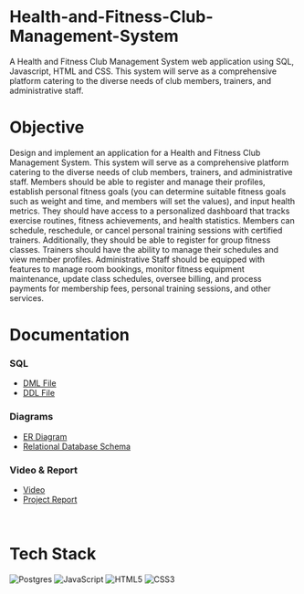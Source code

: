# Health-and-Fitness-Club-Management-System

A Health and Fitness Club Management System web application using SQL, Javascript, HTML and CSS. This system will serve
as a comprehensive platform catering to the diverse needs of club members, trainers, and administrative staff.

<h1>Objective</h1>
Design and implement an application for a Health and Fitness Club Management System. This system will serve
as a comprehensive platform catering to the diverse needs of club members, trainers, and administrative staff.
Members should be able to register and manage their profiles, establish personal fitness goals (you can
determine suitable fitness goals such as weight and time, and members will set the values), and input health
metrics. They should have access to a personalized dashboard that tracks exercise routines, fitness achievements,
and health statistics. Members can schedule, reschedule, or cancel personal training sessions with certified
trainers. Additionally, they should be able to register for group fitness classes.
Trainers should have the ability to manage their schedules and view member profiles.
Administrative Staff should be equipped with features to manage room bookings, monitor fitness equipment
maintenance, update class schedules, oversee billing, and process payments for membership fees, personal
training sessions, and other services.

<h1>Documentation</h1>

### SQL
- [DML File](https://github.com/g-kassis/Health-and-Fitness-Club-Management-System/blob/main/SQL/DML.sql)
- [DDL File](https://github.com/g-kassis/Health-and-Fitness-Club-Management-System/blob/main/SQL/DDL.sql)
### Diagrams
- [ER Diagram]()
- [Relational Database Schema]()

### Video & Report
- [Video]()
- [Project Report](https://docs.google.com/document/d/1_Wf68yuHnsmwBG2fLVwSGgDTOIsdZg3HochKl7-BIFw/edit?usp=sharing)
<br>
  
# Tech Stack

![Postgres](https://img.shields.io/badge/postgres-%23316192.svg?style=for-the-badge&logo=postgresql&logoColor=white)
![JavaScript](https://img.shields.io/badge/javascript-%23323330.svg?style=for-the-badge&logo=javascript&logoColor=%23F7DF1E)
![HTML5](https://img.shields.io/badge/html5-%23E34F26.svg?style=for-the-badge&logo=html5&logoColor=white)
![CSS3](https://img.shields.io/badge/css3-%231572B6.svg?style=for-the-badge&logo=css3&logoColor=white)
